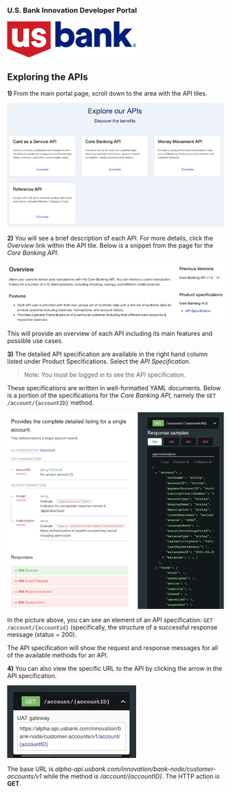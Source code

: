 ### U.S. Bank Innovation Developer Portal
![US Bank](../event/img/US_Bank_logo.png)

## Exploring the APIs
**1)** From the main portal page, scroll down to the area with the API tiles.

![API tiles](./img/API_panel.png)

**2)** You will see a brief description of each API. For more details, click the *Overview* link within the API tile. Below is a snippet from the page for the *Core Banking API*.

![Core Overview](./img/CoreOverview.png)

This will provide an overview of each API including its main features and possible use cases.

**3)** The detailed API specification are available in the right hand column listed under Product Specifications. Select the *API Specification*.

>Note: You must be logged in to see the API specification.

These specifications are written in well-formatted YAML documents. Below is a portion of the specifications for the *Core Banking API*, namely the `GET /account/{accountID}` method.

![Account Details](./img/AccountDetails.png)

In the picture above, you can see an element of an API specification: `GET /account/{accountid}` (specifically, the structure of a successful response message (status = 200).

The API specification will show the request and response messages for all of the available methods for an API.

**4)** You can also view the specific URL to the API by clicking the arrow in the API specification.

![API URL](./img/APIURL.png)

The base URL is *alpha-api.usbank.com/innovation/bank-node/customer-accounts/v1* while the method is */account/{accountID}*. The HTTP action is **GET**.
